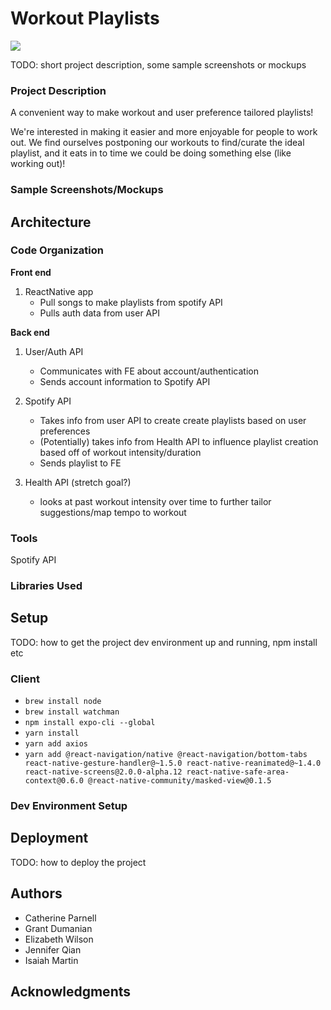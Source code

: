 # Workout Playlists

![](https://i.imgur.com/MJr8KLd.jpg)


TODO: short project description, some sample screenshots or mockups


### Project Description
A convenient way to make workout and user preference tailored playlists!

We're interested in making it easier and more enjoyable for people to work out. We find ourselves postponing our workouts to find/curate the ideal playlist, and it eats in to time we could be doing something else (like working out)!

### Sample Screenshots/Mockups

## Architecture


### Code Organization
**Front end**
1. ReactNative app
    * Pull songs to make playlists from spotify API
    * Pulls auth data from user API


**Back end**
1. User/Auth API
    * Communicates with FE about account/authentication
    * Sends account information to Spotify API

2. Spotify API
    * Takes info from user API to create create playlists based on user preferences
    * (Potentially) takes info from Health API to influence playlist creation based off of workout intensity/duration
    * Sends playlist to FE

3. Health API (stretch goal?)
    * looks at past workout intensity over time to further tailor suggestions/map tempo to workout

### Tools

Spotify API

### Libraries Used

## Setup

TODO: how to get the project dev environment up and running, npm install etc

### Client
* `brew install node`
* `brew install watchman`
* `npm install expo-cli --global`
* `yarn install`
* `yarn add axios`
* `yarn add @react-navigation/native @react-navigation/bottom-tabs react-native-gesture-handler@~1.5.0 react-native-reanimated@~1.4.0 react-native-screens@2.0.0-alpha.12 react-native-safe-area-context@0.6.0 @react-native-community/masked-view@0.1.5`

### Dev Environment Setup


## Deployment

TODO: how to deploy the project

## Authors

 * Catherine Parnell
 * Grant Dumanian
 * Elizabeth Wilson
 * Jennifer Qian
 * Isaiah Martin
 

## Acknowledgments
